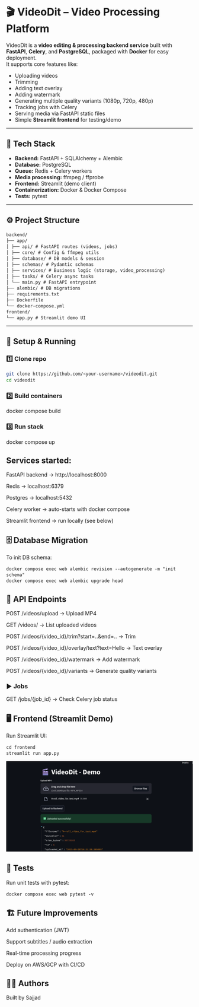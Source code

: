 # 🎬 VideoDit – Video Processing Platform

VideoDit is a **video editing & processing backend service** built with **FastAPI**, **Celery**, and **PostgreSQL**, packaged with **Docker** for easy deployment.  
It supports core features like:

- Uploading videos
- Trimming
- Adding text overlay
- Adding watermark
- Generating multiple quality variants (1080p, 720p, 480p)
- Tracking jobs with Celery
- Serving media via FastAPI static files
- Simple **Streamlit frontend** for testing/demo

---

## 🚀 Tech Stack

- **Backend:** FastAPI + SQLAlchemy + Alembic  
- **Database:** PostgreSQL  
- **Queue:** Redis + Celery workers  
- **Media processing:** ffmpeg / ffprobe  
- **Frontend:** Streamlit (demo client)  
- **Containerization:** Docker & Docker Compose  
- **Tests:** pytest  

---

## ⚙️ Project Structure
```
backend/
├── app/
│ ├── api/ # FastAPI routes (videos, jobs)
│ ├── core/ # Config & ffmpeg utils
│ ├── database/ # DB models & session
│ ├── schemas/ # Pydantic schemas
│ ├── services/ # Business logic (storage, video_processing)
│ ├── tasks/ # Celery async tasks
│ └── main.py # FastAPI entrypoint
├── alembic/ # DB migrations
├── requirements.txt
├── Dockerfile
└── docker-compose.yml
frontend/
└── app.py # Streamlit demo UI
```
---

## 🔧 Setup & Running

### 1️⃣ Clone repo
```bash
git clone https://github.com/<your-username>/videodit.git
cd videodit
```
### 2️⃣ Build containers
docker compose build

### 3️⃣ Run stack
docker compose up


## Services started:

FastAPI backend → http://localhost:8000

Redis → localhost:6379

Postgres → localhost:5432

Celery worker → auto-starts with docker compose

Streamlit frontend → run locally (see below)

## 🗄 Database Migration

To init DB schema:
```
docker compose exec web alembic revision --autogenerate -m "init schema"
docker compose exec web alembic upgrade head
```
## 📡 API Endpoints

POST /videos/upload → Upload MP4

GET /videos/ → List uploaded videos

POST /videos/{video_id}/trim?start=..&end=.. → Trim

POST /videos/{video_id}/overlay/text?text=Hello → Text overlay

POST /videos/{video_id}/watermark → Add watermark

POST /videos/{video_id}/variants → Generate quality variants

### ▶️ Jobs

GET /jobs/{job_id} → Check Celery job status


## 🖥 Frontend (Streamlit Demo)

Run Streamlit UI:
```
cd frontend
streamlit run app.py
```

<img src="./Screenshot 2025-09-20 224317.png" alt="drawing" width="600"/>




## 🧪 Tests

Run unit tests with pytest:
```
docker compose exec web pytest -v
```


## 🏗 Future Improvements

Add authentication (JWT)

Support subtitles / audio extraction

Real-time processing progress

Deploy on AWS/GCP with CI/CD

## 👨‍💻 Authors

Built by Sajjad
